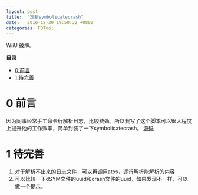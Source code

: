 ```yaml
---
layout: post
title:  "定制symbolicatecrash"
date:   2016-12-30 19:50:32 +0800
categories: FDTool
---
```


WiiU 破解。

**目录**

* [0 前言](#preface)
* [1 待完善](#TODO)


# 0 前言<a name="preface"></a>

因为同事经常手工命令行解析日志，比较费劲。所以我写了这个脚本可以很大程度上提升他的工作效率，简单封装了一下symbolicatecrash。
[源码](https://github.com/toolazytoname/FDsymbolicatecrash)


# 1 待完善<a name="TODO"></a>

1. 对于解析不出来的日志文件，可以再调用atos，逐行解析能解析的内容
2. 可以比较一下dSYM文件的uuid和crash文件的uuid，如果发现不一样，可以做一个提示。


